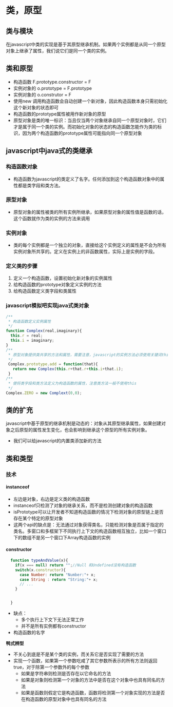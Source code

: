# 类，原型
## 类与模块
 在javascript中类的实现是基于其原型继承机制。如果两个实例都是从同一个原型对象上继承了属性，我们说它们是同一个类的实例。
## 类和原型
- 构造函数 F.prototype.constructor = F
- 实例对象的 o.prototype = F.prototype
- 实例对象的 o.construtor = F
- 使用new 调用构造函数会自动创建一个新对象，因此构造函数本身只需初始化这个新对象的状态即可
- 构造函数的prototype属性被用作新对象的原型
- 原型对象是类的唯一标识：当且仅当两个对象继承自同一个原型对象时，它们才是属于同一个类的实例。而初始化对象的状态的构造函数怎能作为类的标识，因为两个构造函数的prototype属性可能指向同一个原型对象

## javascript中java式的类继承
### 构造函数对象
- 构造函数为javascript的类定义了名字。任何添加到这个构造函数对象中的属性都是类字段和类方法。
### 原型对象
- 原型对象的属性被类的所有实例所继承，如果原型对象的属性值是函数的话，这个函数就作为类的实例的方法来调用
### 实例对象
- 类的每个实例都是一个独立的对象，直接给这个实例定义的属性是不会为所有实例对象所共享的。定义在实例上的非函数属性，实际上是实例的字段。

### 定义类的步骤
1. 定义一个构造函数，设置初始化新对象的实例属性
2. 给构造函数的prototype对象定义实例的方法
3. 给构造函数定义类字段和类属性

### javascript模拟吧实现java式类对象
```js
/**
 * 构造函数定义实例属性
 */
function Complex(real,imaginary){
  this.r = real;
  this.i = imaginary;
}
/**
 * 原型对象提供类共享的方法和属性，需要注意，javascript的实例方法必须使用关键词this
 */
 Complex.prototype.add = function(that){
   return new Complex(this.r+that.r+this.i+that.i);
 }
/**
 * 使将类字段和类方法定义为构造函数的属性，注意类方法一般不使用this
 */
Complex.ZERO = new Complext(0,0);
```
## 类的扩充
javascript中基于原型的继承机制是动态的：对象从其原型继承属性，如果创建对象之后原型的属性发生变化，也会影响到继承这个原型的所有实例对象。
- 我们可以给javascript的内置类添加新的方法

## 类和类型
### 技术
#### instanceof
  - 左边是对象，右边是定义类的构造函数
  - instanceof只检测了对象的继承关系，而不是检测创建对象的构造函数
  - isPrototype可以让开发者不知道构造函数的情况下检测对象的原型链上是否存在某个特定的原型对象
  - 这两个api的缺点是：无法通过对象获得类名，只能检测对象是否属于指定的类名。多窗口和多框架下不同执行上下文的构造函数相互独立，比如一个窗口下的数组不是另一个窗口下Array构造函数的实例
  
#### constructor
```js
  function typeAndValue(x){
    if(x === null) return "";//Null 和Undefined没有构造函数
    switch(x.constructor){
      case Number: return "Number:"+ x;
      case String : return "String:"+ x;
      // ...
    }


  }
```
- 缺点：
  - 多个执行上下文下无法正常工作
  - 并不是所有实例都有constructor
- 构造函数的名字

**鸭式辨型**
- 不关心到底是不是某个类的实例，而关系它是否实现了需要的方法
- 实现一个函数，如果第一个参数吃咸了其它参数所表示的所有方法则返回true，对于除第一个参数外的每个参数
  - 如果是字符串则检测是否存在以它命名的方法
  - 如果是对象则检测第一个对象的方法中是否在这个对象中也具有同名的方法
  - 如果是函数则假定它是构造函数，函数将检测第一个对象实现的方法是否在构造函数的原型对象中也具有同名的方法